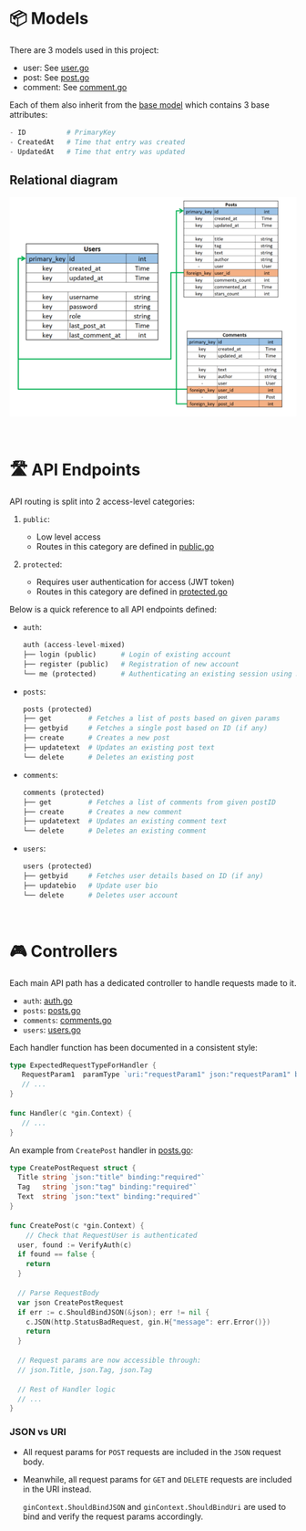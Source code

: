 # 📦 Models

There are 3 models used in this project:

- user: See [user.go](../models/user.go)
- post: See [post.go](../models/post.go)
- comment: See [comment.go](../models/comment.go)

Each of them also inherit from the [base model](../models/base.go) which contains 3 base attributes:

```py
- ID          # PrimaryKey
- CreatedAt   # Time that entry was created
- UpdatedAt   # Time that entry was updated
```

## Relational diagram

![relational-diagram](images/relational-diagram.png)

<br/>

# 🛣️ API Endpoints

API routing is split into 2 access-level categories:

1. `public`:

   - Low level access
   - Routes in this category are defined in [public.go](../routes/public.go)

2. `protected`:
   - Requires user authentication for access (JWT token)
   - Routes in this category are defined in [protected.go](../routes/protected.go)

Below is a quick reference to all API endpoints defined:

- `auth`:

  ```py
  auth (access-level-mixed)
  ├── login (public)      # Login of existing account
  ├── register (public)   # Registration of new account
  └── me (protected)      # Authenticating an existing session using JWT token
  ```

- `posts`:

  ```py
  posts (protected)
  ├── get         # Fetches a list of posts based on given params
  ├── getbyid     # Fetches a single post based on ID (if any)
  ├── create      # Creates a new post
  ├── updatetext  # Updates an existing post text
  └── delete      # Deletes an existing post
  ```

- `comments`:

  ```py
  comments (protected)
  ├── get         # Fetches a list of comments from given postID
  ├── create      # Creates a new comment
  ├── updatetext  # Updates an existing comment text
  └── delete      # Deletes an existing comment
  ```

- `users`:

  ```py
  users (protected)
  ├── getbyid     # Fetches user details based on ID (if any)
  ├── updatebio   # Update user bio
  └── delete      # Deletes user account
  ```

<br/>

# 🎮 Controllers

Each main API path has a dedicated controller to handle requests made to it.

- `auth`: [auth.go](../controllers/auth.go)
- `posts`: [posts.go](../controllers/posts.go)
- `comments`: [comments.go](../controllers/comments.go)
- `users`: [users.go](../controllers/users.go)

Each handler function has been documented in a consistent style:

```go
type ExpectedRequestTypeForHandler {
   RequestParam1  paramType `uri:"requestParam1" json:"requestParam1" binding:"required"`
   // ...
}

func Handler(c *gin.Context) {
   // ...
}
```

An example from `CreatePost` handler in [posts.go](../controllers/posts.go):

```go
type CreatePostRequest struct {
  Title string `json:"title" binding:"required"`
  Tag   string `json:"tag" binding:"required"`
  Text  string `json:"text" binding:"required"`
}

func CreatePost(c *gin.Context) {
	// Check that RequestUser is authenticated
  user, found := VerifyAuth(c)
  if found == false {
    return
  }

  // Parse RequestBody
  var json CreatePostRequest
  if err := c.ShouldBindJSON(&json); err != nil {
    c.JSON(http.StatusBadRequest, gin.H{"message": err.Error()})
    return
  }

  // Request params are now accessible through:
  // json.Title, json.Tag, json.Tag

  // Rest of Handler logic
  // ...
}
```

### JSON vs URI

- All request params for `POST` requests are included in the `JSON` request body.

- Meanwhile, all request params for `GET` and `DELETE` requests are included in the URI instead.

  `ginContext.ShouldBindJSON` and `ginContext.ShouldBindUri` are used to bind and verify the request params accordingly.

<br/>
